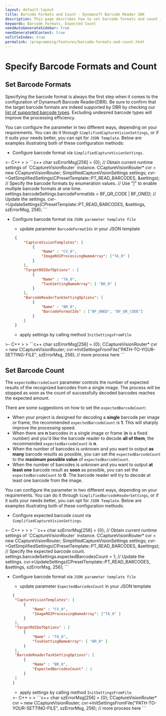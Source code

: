 ```yaml
---
layout: default-layout
title: Barcode Formats and Count - Dynamsoft Barcode Reader SDK
description: This page describes how to set barcode formats and count in Dynamsoft Barcode Reader SDK.
keywords: Barcode Formats, Expected Count
needAutoGenerateSidebar: true
needGenerateH3Content: true
noTitleIndex: true
permalink: /programming/features/barcode-formats-and-count.html
---
```


# Specify Barcode Formats and Count

## Set Barcode Formats

Specifying the barcode format is always the first step when it comes to the configuration of Dynamsoft Barcode Reader(DBR). Be sure to confirm that the target barcode formats are indeed supported by DBR by checking our [list of supported barcode types](https://www.dynamsoft.com/barcode-types/). Excluding undesired barcode types will improve the processing efficiency. 

You can configure the parameter in two different ways, depending on your requirements. You can do it through `SimplifiedCaptureVisionSettings`, or if it suits your needs better, you can opt for `JSON Template`. Below are examples illustrating both of these configuration methods:

* Configure barcode format via `SimplifiedCaptureVisionSettings`.

<div class="sample-code-prefix template2"></div>
   >- C++
   >
>
```c++
char szErrorMsg[256] = {0};
// Obtain current runtime settings of `CCaptureVisionRouter` instance.
CCaptureVisionRouter* cvr = new CCaptureVisionRouter;
SimplifiedCaptureVisionSettings settings;
cvr->GetSimplifiedSettings(CPresetTemplate::PT_READ_BARCODES, &settings);
// Specify the barcode formats by enumeration values.
// Use "|" to enable multiple barcode formats at one time.
settings.barcodeSettings.barcodeFormatIds = BF_QR_CODE | BF_ONED;
// Update the settings.
cvr->UpdateSettings(CPresetTemplate::PT_READ_BARCODES, &settings, szErrorMsg, 256);
```

* Configure barcode format via `JSON parameter template file`
  * update parameter `BarcodeFormatIds` in your JSON template
   ```json
    {
        "CaptureVisionTemplates": [
            {
                "Name" : "CV_0",
                "ImageROIProcessingNameArray": ["TA_0" ]
            }       
        ],
        "TargetROIDefOptions" : [
            {
                "Name" : "TA_0",
                "TaskSettingNameArray": [ "BR_0" ]
            }
        ],
        "BarcodeReaderTaskSettingOptions": [
            {
                "Name" : "BR_0",
                "BarcodeFormatIds" : ["BF_ONED", "BF_QR_CODE"]
            }
        ]
    }
   ```

  * apply settings by calling method `InitSettingsFromFile`
<div class="sample-code-prefix template2"></div>
    >- C++
    >
>
```c++
char szErrorMsg[256] = {0};
CCaptureVisionRouter* cvr = new CCaptureVisionRouter;
cvr->InitSettingsFromFile("PATH-TO-YOUR-SETTING-FILE", szErrorMsg, 256);
// more process here
```


## Set Barcode Count

The `expectedBarcodeCount` parameter controls the number of expected results of the recognized barcodes from a single image. The process will be stopped as soon as the count of successfully decoded barcodes reaches the expected amount.

There are some suggestions on how to set the `expectedBarcodeCount`:

- When your project is designed for decoding a **single** barcode per image or frame, the recommended `expectedBarcodeCount` is **1**. This will sharply improve the processing speed.
- When there are **n** barcodes in a single image or frame (**n** is a fixed number) and you'd like the barcode reader to decode **all of them**, the recommended `expectedBarcodeCount` is **n**.
- When the number of barcodes is unknown and you want to output **as many** barcode results as possible, you can set the `expectedBarcodeCount` to the **maximum possible value** of `expectedBarcodeCount`.
- When the number of barcodes is unknown and you want to output **at least one** barcode result as **soon** as possible, you can set the `expectedBarcodeCount` to **0**. The barcode reader will try to decode at least one barcode from the image.

You can configure the parameter in two different ways, depending on your requirements. You can do it through `SimplifiedBarcodeReaderSettings`, or if it suits your needs better, you can opt for `JSON Template`. Below are examples illustrating both of these configuration methods:

* Configure expected barcode count via `SimplifiedCaptureVisionSettings`.

<div class="sample-code-prefix template2"></div>
   >- C++
   >
>
>
```c++
char szErrorMsg[256] = {0};
// Obtain current runtime settings of `CCaptureVisionRouter` instance.
CCaptureVisionRouter* cvr = new CCaptureVisionRouter;
SimplifiedCaptureVisionSettings settings;
cvr->GetSimplifiedSettings(CPresetTemplate::PT_READ_BARCODES, &settings);
// Specify the expected barcode count.
settings.barcodeSettings.expectedBarcodesCount = 1;
// Update the settings.
cvr->UpdateSettings(CPresetTemplate::PT_READ_BARCODES, &settings, szErrorMsg, 256);
```

* Configure barcode format via `JSON parameter template file`
  * update parameter `ExpectedBarcodesCount` in your JSON template
   ```json
   {
    "CaptureVisionTemplates": [
        {
            "Name" : "CV_0",
            "ImageROIProcessingNameArray": ["TA_0" ]
        }       
    ],
    "TargetROIDefOptions" : [
        {
            "Name" : "TA_0",
            "TaskSettingNameArray": [ "BR_0" ]
        }
    ],
    "BarcodeReaderTaskSettingOptions": [
        {
            "Name" : "BR_0",
            "ExpectedBarcodesCount" : 1
        }
    ]
   }
   ```
  * apply settings by calling method `InitSettingsFromFile`

   <div class="sample-code-prefix template2"></div>
      >- C++
      >
   >
   ```c++
   char szErrorMsg[256] = {0};
   CCaptureVisionRouter* cvr = new CCaptureVisionRouter;
   cvr->InitSettingsFromFile("PATH-TO-YOUR-SETTING-FILE", szErrorMsg, 256);
   // more process here
   ```

